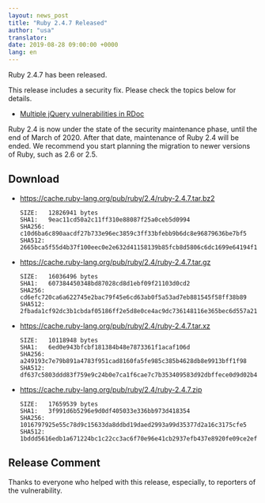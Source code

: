 ```yaml
---
layout: news_post
title: "Ruby 2.4.7 Released"
author: "usa"
translator:
date: 2019-08-28 09:00:00 +0000
lang: en
---
```


Ruby 2.4.7 has been released.

This release includes a security fix.
Please check the topics below for details.

* [Multiple jQuery vulnerabilities in RDoc](/en/news/2019/08/28/multiple-jquery-vulnerabilities-in-rdoc/)

Ruby 2.4 is now under the state of the security maintenance phase, until
the end of March of 2020.  After that date, maintenance of Ruby 2.4
will be ended. We recommend you start planning the migration to newer
versions of Ruby, such as 2.6 or 2.5.

## Download

* <https://cache.ruby-lang.org/pub/ruby/2.4/ruby-2.4.7.tar.bz2>

      SIZE:   12826941 bytes
      SHA1:   9eac11cd50a2c11ff310e88087f25a0ceb5d0994
      SHA256: c10d6ba6c890aacdf27b733e96ec3859c3ff33bfebb9b6dc8e96879636be7bf5
      SHA512: 2665bca5f55d4b37f100eec0e2e632d41158139b85fcb8d5806c6dc1699e64194f17b9fe757b5afd6aa2c6e7ccabba8710a9aa8182a2d697add11f2b76cf6958

* <https://cache.ruby-lang.org/pub/ruby/2.4/ruby-2.4.7.tar.gz>

      SIZE:   16036496 bytes
      SHA1:   607384450348bd87028cd8d1ebf09f21103d0cd2
      SHA256: cd6efc720ca6a622745e2bac79f45e6cd63ab0f5a53ad7eb881545f58ff38b89
      SHA512: 2fbada1cf92dc3b1cbdaf05186ff2e5d8e0ce4ac9dc736148116e365bec6d557a2115838404c982b527adbb27677340acfbbb7c873004f0cb4be8a07857e6473

* <https://cache.ruby-lang.org/pub/ruby/2.4/ruby-2.4.7.tar.xz>

      SIZE:   10118948 bytes
      SHA1:   6ed0e943bfcbf181384b48e7873361f1acaf106d
      SHA256: a249193c7e79b891a4783f951cad8160fa5fe985c385b4628db8e9913bff1f98
      SHA512: df637c5803ddd83f759e9c24b0e7ca1f6cae7c7b353409583d92dbffece0d9d02b48905d6552327a1522a4a37d4e2d22c6c11bd991383835be35e2f31739d649

* <https://cache.ruby-lang.org/pub/ruby/2.4/ruby-2.4.7.zip>

      SIZE:   17659539 bytes
      SHA1:   3f991d6b5296e9d0df405033e336bb973d418354
      SHA256: 1016797925e55c78d9c15633da8ddbd19daed2993a99d35377d2a16c3175cfe5
      SHA512: 1bddd5616edb1a671224bc1c22cc3ac6f70e96e41cb2937efb437e8920fe09ce2ef0f29c591499d3682ac547e1d3eb7474f89ff86a3834d25724329e4927ed76

## Release Comment

Thanks to everyone who helped with this release, especially, to reporters of the vulnerability.

